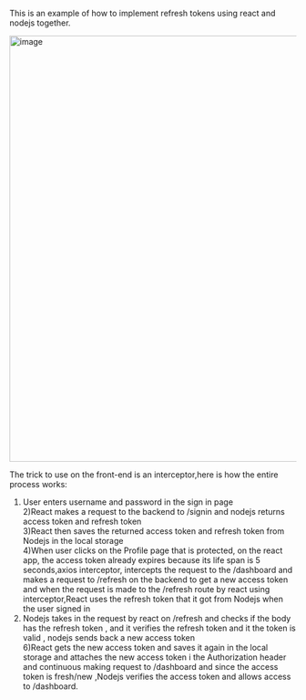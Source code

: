 This is an example of how to implement refresh tokens using react and nodejs together.

<img width="747" alt="image" src="https://user-images.githubusercontent.com/40856827/221082235-83a28e3b-970f-4b52-b2a9-d6d8b5aa49ca.png">


The trick to use on the front-end is an interceptor,here is how the entire process works:<br>

1) User enters username and password in the sign in page <br>
2)React makes a request to the backend to /signin and nodejs returns access token and refresh token <br>
3)React then saves the returned access token and refresh token from Nodejs in the local storage <br>
4)When user clicks on the Profile page that is protected, on the react app, the access token already expires because its life span is 5 seconds,axios interceptor, intercepts the request to the /dashboard and makes a request to /refresh on the backend to get a new access token and when the request is made to the /refresh route by react using interceptor,React uses the refresh token that it got from Nodejs when the user signed in <br>
5) Nodejs takes in the request by react on /refresh and checks if the body has the refresh token , and it verifies the refresh token and it the token is valid , nodejs sends back a new access token <br>
6)React gets the new access token and saves it again in the local storage and attaches the new access token i the Authorization header and continuous making request to /dashboard and since the access token is fresh/new ,Nodejs verifies the access token and allows access to /dashboard.<br>
